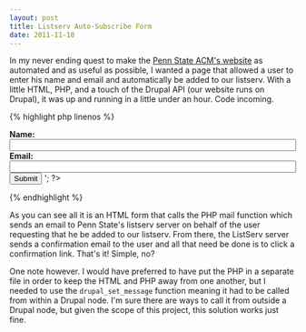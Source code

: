 ```yaml
---
layout: post
title: Listserv Auto-Subscribe Form
date: 2011-11-18
---
```


In my never ending quest to make the <a href="http://acm.psu.edu">Penn State ACM's website</a> as automated and as useful as possible, I wanted a page that allowed a user to enter his name and email and automatically be added to our listserv. With a little HTML, PHP, and a touch of the Drupal API (our website runs on Drupal), it was up and running in a little under an hour. Code incoming.

{% highlight php linenos %}
<?php

if (isset($_POST["name"])) {
   $name = $_POST["name"];
   $email = $_POST["email"];

   if(mail("listserv@lists.psu.edu", "Listserv Subscription",
            "SUBSCRIBE L-PSU-ACM " . $name, "From: " . $email)) {
      drupal_set_message("Subscribe confirmation sent to " . $email . ". Thanks for signing up!", "status");
   } else {
      drupal_set_message("Error sending subscribe request to " . $email .
                         ". Email webmaster@acm.psu.edu if problem persists.", "error");
   }
}

echo '
<form method="POST" action="">
   <b>Name:</b>
   <input type="text" class="form-text" name="name" size="60" value="" />
   <b>Email:</b>
   <input type="text" class="form-text" name="email" size="60" value="" />

   <input class="form-submit" type="submit" value="Submit"/>
</form>

';
?>

{% endhighlight %}

As you can see all it is an HTML form that calls the PHP mail function which sends an email to Penn State's listserv server on behalf of the user requesting that he be added to our listserv. From there, the ListServ server sends a confirmation email to the user and all that need be done is to click a confirmation link. That's it! Simple, no?

One note however. I would have preferred to have put the PHP in a separate file in order to keep the HTML and PHP away from one another, but I needed to use the <code>drupal_set_message</code> function meaning it had to be called from within a Drupal node. I'm sure there are ways to call it from outside a Drupal node, but given the scope of this project, this solution works just fine.
